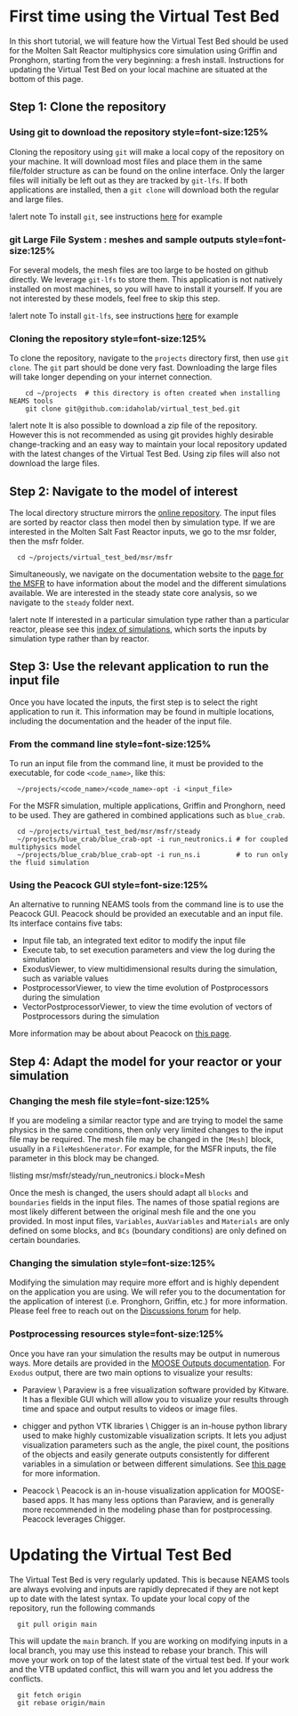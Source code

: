 # First time using the Virtual Test Bed

In this short tutorial, we will feature how the Virtual Test Bed should be used for the Molten Salt Reactor
multiphysics core simulation using Griffin and Pronghorn, starting from the very beginning: a fresh install.
Instructions for updating the Virtual Test Bed on your local machine are situated at the bottom of this page.

## Step 1: Clone the repository

### Using git to download the repository style=font-size:125%


Cloning the repository using `git` will make a local copy of the repository on your machine. It will download
most files and place them in the same file/folder structure as can be found on the online interface. Only the
larger files will initially be left out as they are tracked by `git-lfs`. If both applications are installed,
then a `git clone` will download both the regular and large files.

!alert note
To install `git`, see instructions [here](https://git-scm.com/book/en/v2/Getting-Started-Installing-Git) for example

### git Large File System : meshes and sample outputs style=font-size:125%


For several models, the mesh files are too large to be hosted on github directly. We leverage `git-lfs` to
store them. This application is not natively installed on most machines, so you will have to install it yourself.
If you are not interested by these models, feel free to skip this step.

!alert note
To install `git-lfs`, see instructions [here](https://git-lfs.github.com/) for example

### Cloning the repository style=font-size:125%


To clone the repository, navigate to the `projects` directory first, then use `git clone`. The `git` part should be
done very fast. Downloading the large files will take longer depending on your internet connection.

```
    cd ~/projects  # this directory is often created when installing NEAMS tools
    git clone git@github.com:idaholab/virtual_test_bed.git
```

!alert note
It is also possible to download a zip file of the repository. However this is not recommended as using
git provides highly desirable change-tracking and an easy way to maintain your local repository updated
with the latest changes of the Virtual Test Bed. Using zip files will also not download the large files.

## Step 2: Navigate to the model of interest

The local directory structure mirrors the [online repository](https://github.com/idaholab/virtual_test_bed).
The input files are sorted by reactor class then model then by simulation type. If we are interested in the Molten Salt
Fast Reactor inputs, we go to the msr folder, then the msfr folder.

```
  cd ~/projects/virtual_test_bed/msr/msfr
```

Simultaneously, we navigate on the documentation website to the [page for the MSFR](https://mooseframework.inl.gov/virtual_test_bed/msfr/index.html)
to have information about the model and the different simulations available. We are interested in the steady state
core analysis, so we navigate to the `steady` folder next.

!alert note
If interested in a particular simulation type rather than a particular reactor, please see this
[index of simulations](resources/simulation_type.md), which sorts the inputs by simulation type rather
than by reactor.

## Step 3: Use the relevant application to run the input file

Once you have located the inputs, the first step is to select the right application to run it.
This information may be found in multiple locations, including the documentation and the header of the input
file.

### From the command line style=font-size:125%


To run an input file from the command line, it must be provided to the executable, for code `<code_name>`, like this:

```
  ~/projects/<code_name>/<code_name>-opt -i <input_file>
```

For the MSFR simulation, multiple applications, Griffin and Pronghorn, need to be used. They are
gathered in combined applications such as `blue_crab`.

```
  cd ~/projects/virtual_test_bed/msr/msfr/steady
  ~/projects/blue_crab/blue_crab-opt -i run_neutronics.i # for coupled multiphysics model
  ~/projects/blue_crab/blue_crab-opt -i run_ns.i         # to run only the fluid simulation
```

### Using the Peacock GUI style=font-size:125%


An alternative to running NEAMS tools from the command line is to use the Peacock GUI.
Peacock should be provided an executable and an input file. Its interface contains five tabs:

- Input file tab, an integrated text editor to modify the input file
- Execute tab, to set execution parameters and view the log during the simulation
- ExodusViewer, to view multidimensional results during the simulation, such as variable values
- PostprocessorViewer, to view the time evolution of Postprocessors during the simulation
- VectorPostprocessorViewer, to view the time evolution of vectors of Postprocessors during the simulation


More information may be about about Peacock on [this page](https://mooseframework.inl.gov/moose/application_usage/peacock.html).

## Step 4: Adapt the model for your reactor or your simulation

### Changing the mesh file style=font-size:125%


If you are modeling a similar reactor type and are trying to model the same physics in the same
conditions, then only very limited changes to the input file may be required. The mesh file may be
changed in the `[Mesh]` block, usually in a `FileMeshGenerator`. For example, for the MSFR inputs, the file
parameter in this block may be changed.

!listing msr/msfr/steady/run_neutronics.i block=Mesh

Once the mesh is changed, the users should adapt all `blocks` and `boundaries` fields in the input files.
The names of those spatial regions are most likely different between the original mesh file and the one you
provided. In most input files, `Variables`, `AuxVariables` and `Materials` are only defined on some blocks,
and `BCs` (boundary conditions) are only defined on certain boundaries.

### Changing the simulation style=font-size:125%


Modifying the simulation may require more effort and is highly dependent on the application you are using.
We will refer you to the documentation for the application of interest (i.e. Pronghorn, Griffin, etc.) for more information. Please feel free to reach
out on the [Discussions forum](https://github.com/idaholab/virtual_test_bed/discussions) for help.

### Postprocessing resources style=font-size:125%


Once you have ran your simulation the results may be output in numerous ways. More details are provided in
the [MOOSE Outputs documentation](https://mooseframework.inl.gov/syntax/Outputs/index.html). For `Exodus` output,
there are two main options to visualize your results:

- Paraview \\
  Paraview is a free visualization software provided by Kitware. It has a flexible GUI which will
  allow you to visualize your results through time and space and output results to videos or image files.

- chigger and python VTK libraries \\
  Chigger is an in-house python library used to make highly customizable visualization scripts. It lets you adjust
  visualization parameters such as the angle, the pixel count, the positions of the objects and easily generate outputs
  consistently for different variables in a simulation or between different simulations. See [this page](https://mooseframework.inl.gov/python/chigger/)
  for more information.

- Peacock \\
  Peacock is an in-house visualization application for MOOSE-based apps. It has many less options than Paraview,
  and is generally more recommended in the modeling phase than for postprocessing. Peacock leverages Chigger.


# Updating the Virtual Test Bed

The Virtual Test Bed is very regularly updated. This is because NEAMS tools are always evolving and inputs are rapidly deprecated if
they are not kept up to date with the latest syntax. To update your local copy of the repository, run the following commands

```
  git pull origin main
```

This will update the `main` branch. If you are working on modifying inputs in a local branch, you may
use this instead to rebase your branch. This will move your work on top of the latest state of the virtual test
bed. If your work and the VTB updated conflict, this will warn you and let you address the conflicts.

```
  git fetch origin
  git rebase origin/main
```
